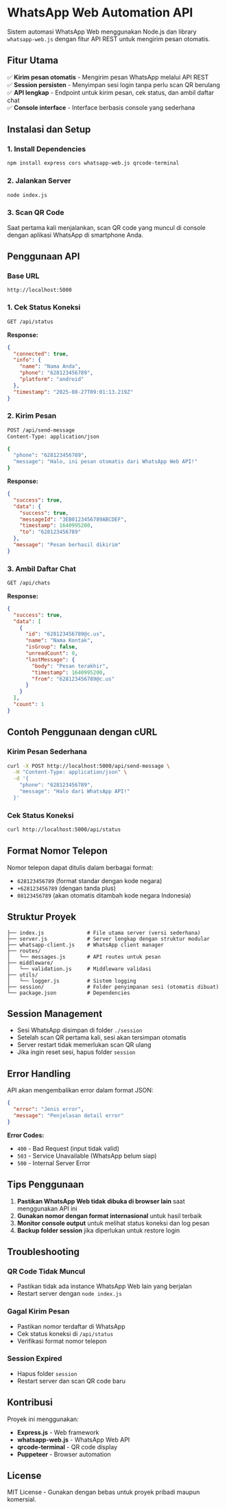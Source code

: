 # WhatsApp Web Automation API

Sistem automasi WhatsApp Web menggunakan Node.js dan library `whatsapp-web.js` dengan fitur API REST untuk mengirim pesan otomatis.

## Fitur Utama

✅ **Kirim pesan otomatis** - Mengirim pesan WhatsApp melalui API REST  
✅ **Session persisten** - Menyimpan sesi login tanpa perlu scan QR berulang  
✅ **API lengkap** - Endpoint untuk kirim pesan, cek status, dan ambil daftar chat  
✅ **Console interface** - Interface berbasis console yang sederhana  

## Instalasi dan Setup

### 1. Install Dependencies
```bash
npm install express cors whatsapp-web.js qrcode-terminal
```

### 2. Jalankan Server
```bash
node index.js
```

### 3. Scan QR Code
Saat pertama kali menjalankan, scan QR code yang muncul di console dengan aplikasi WhatsApp di smartphone Anda.

## Penggunaan API

### Base URL
```
http://localhost:5000
```

### 1. Cek Status Koneksi
```bash
GET /api/status
```

**Response:**
```json
{
  "connected": true,
  "info": {
    "name": "Nama Anda",
    "phone": "628123456789",
    "platform": "android"
  },
  "timestamp": "2025-08-27T09:01:13.219Z"
}
```

### 2. Kirim Pesan
```bash
POST /api/send-message
Content-Type: application/json

{
  "phone": "628123456789",
  "message": "Halo, ini pesan otomatis dari WhatsApp Web API!"
}
```

**Response:**
```json
{
  "success": true,
  "data": {
    "success": true,
    "messageId": "3EB0123456789ABCDEF",
    "timestamp": 1640995200,
    "to": "628123456789"
  },
  "message": "Pesan berhasil dikirim"
}
```

### 3. Ambil Daftar Chat
```bash
GET /api/chats
```

**Response:**
```json
{
  "success": true,
  "data": [
    {
      "id": "628123456789@c.us",
      "name": "Nama Kontak",
      "isGroup": false,
      "unreadCount": 0,
      "lastMessage": {
        "body": "Pesan terakhir",
        "timestamp": 1640995200,
        "from": "628123456789@c.us"
      }
    }
  ],
  "count": 1
}
```

## Contoh Penggunaan dengan cURL

### Kirim Pesan Sederhana
```bash
curl -X POST http://localhost:5000/api/send-message \
  -H "Content-Type: application/json" \
  -d '{
    "phone": "628123456789",
    "message": "Halo dari WhatsApp API!"
  }'
```

### Cek Status Koneksi
```bash
curl http://localhost:5000/api/status
```

## Format Nomor Telepon

Nomor telepon dapat ditulis dalam berbagai format:
- `628123456789` (format standar dengan kode negara)
- `+628123456789` (dengan tanda plus)
- `08123456789` (akan otomatis ditambah kode negara Indonesia)

## Struktur Proyek

```
├── index.js              # File utama server (versi sederhana)
├── server.js             # Server lengkap dengan struktur modular
├── whatsapp-client.js    # WhatsApp client manager
├── routes/
│   └── messages.js       # API routes untuk pesan
├── middleware/
│   └── validation.js     # Middleware validasi
├── utils/
│   └── logger.js         # Sistem logging
├── session/              # Folder penyimpanan sesi (otomatis dibuat)
└── package.json          # Dependencies
```

## Session Management

- Sesi WhatsApp disimpan di folder `./session`
- Setelah scan QR pertama kali, sesi akan tersimpan otomatis
- Server restart tidak memerlukan scan QR ulang
- Jika ingin reset sesi, hapus folder `session`

## Error Handling

API akan mengembalikan error dalam format JSON:

```json
{
  "error": "Jenis error",
  "message": "Penjelasan detail error"
}
```

**Error Codes:**
- `400` - Bad Request (input tidak valid)
- `503` - Service Unavailable (WhatsApp belum siap)
- `500` - Internal Server Error

## Tips Penggunaan

1. **Pastikan WhatsApp Web tidak dibuka di browser lain** saat menggunakan API ini
2. **Gunakan nomor dengan format internasional** untuk hasil terbaik
3. **Monitor console output** untuk melihat status koneksi dan log pesan
4. **Backup folder session** jika diperlukan untuk restore login

## Troubleshooting

### QR Code Tidak Muncul
- Pastikan tidak ada instance WhatsApp Web lain yang berjalan
- Restart server dengan `node index.js`

### Gagal Kirim Pesan
- Pastikan nomor terdaftar di WhatsApp
- Cek status koneksi di `/api/status`
- Verifikasi format nomor telepon

### Session Expired
- Hapus folder `session`
- Restart server dan scan QR code baru

## Kontribusi

Proyek ini menggunakan:
- **Express.js** - Web framework
- **whatsapp-web.js** - WhatsApp Web API
- **qrcode-terminal** - QR code display
- **Puppeteer** - Browser automation

## License

MIT License - Gunakan dengan bebas untuk proyek pribadi maupun komersial.